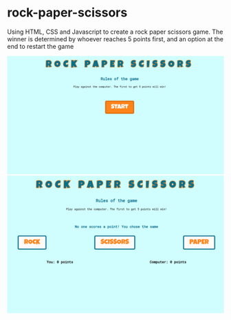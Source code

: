 # rock-paper-scissors
Using HTML, CSS and Javascript to create a rock paper scissors game. The winner is determined by whoever reaches 5 points first, and an option at the end to restart the game 

![Landing page of game](screenshot_1.png)
![Picture of game](screenshot_2.png)